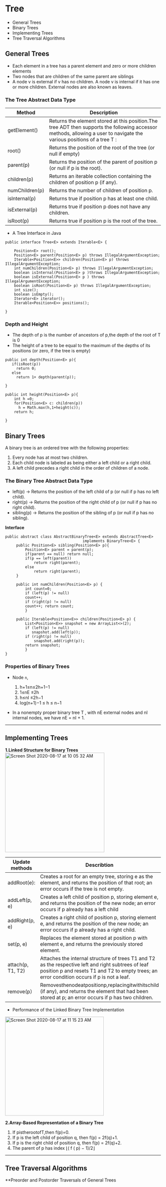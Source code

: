 # Tree
* General Trees
* Binary Trees
* Implementing Trees
* Tree Traversal Algorithms

## General Trees
* Each element in a tree has a parent element and zero or more children elements
* Two nodes that are children of the same parent are siblings
* A node v is external if v has no children. A node v is internal if it has one or more children. External nodes are also known as leaves.

### The Tree Abstract Data Type

|Method|Description|
|------|-----------|
|getElement()| Returns the element stored at this position.The tree ADT then supports the following accessor methods, allowing a user to navigate the various positions of a tree T :
|root()|Returns the position of the root of the tree (or null if empty)|
|parent(p)|Returns the position of the parent of position p (or null if p is the root).
|children(p)|Returns an iterable collection containing the children of position p (if any).
|numChildren(p)|Returns the number of children of position p.
|isInternal(p)| Returns true if position p has at least one child.
|isExternal(p)| Returns true if position p does not have any children. 
|isRoot(p)| Returns true if position p is the root of the tree.


* A Tree Interface in Java

```
public interface Tree<E> extends Iterable<E> {
	
	Position<E> root();
	Position<E> parent(Position<E> p) throws IllegalArgumentException;
	Iterable<Position<E>> children(Position<E> p) throws IllegalArgumentException;
	int numChildren(Position<E> p) throws IllegalArgumentException;
	boolean isInternal(Position<E> p )throws IllegalArgumentException;
	boolean isExternal(Position<E> p ) throws IllegalArgumentException;
	boolean isRoot(Position<E> p) throws IllegalArgumentException;
	int size();
	boolean isEmpty();
	Iterator<E> iterator();
	Iterable<Position<E>> positions();

}
```

### Depth and Height
* The depth of p is the number of ancestors of p,the depth of the root of T is 0
* The height of a tree to be equal to the maximum of the depths of its positions (or zero, if the tree is empty)

```
public int depth(Position<E> p){
   if(isRoot(p))
     return 0;
   else
     return 1+ depth(parent(p));

}

public int height(Position<E> p){
    int h =0;
    for(Position<E> c: children(p))
      h = Math.max(h,1+height(c));
    return h;
    
}
```

## Binary Trees
A binary tree is an ordered tree with the following properties:
1. Every node has at most two children.
2. Each child node is labeled as being either a left child or a right child.
3. A left child precedes a right child in the order of children of a node.

### The Binary Tree Abstract Data Type

* left(p) -> Returns the position of the left child of p (or null if p has no left child).
* right(p) -> Returns the position of the right child of p (or null if p has no right child).
* sibling(p) -> Returns the position of the sibling of p (or null if p has no sibling).

**Interface**
```
public abstract class AbstractBinaryTree<E> extends AbstractTree<E> 
                                   implements BinaryTree<E> {
     public Position<E> sibling(Position<E> p){
    	 Position<E> parent = parent(p);
    	 if(parent == null) return null;
    	 if(p == left(parent))
    		 return right(parent);
    	 else
    		 return right(parent);
     }
     
     public int numChildren(Position<E> p) {
    	 int count=0;
    	 if (left(p) != null)
    	 count++;
    	 if (right(p) != null)
    	 count++; return count;
    	 }
    
     public Iterable<Position<E>> children(Position<E> p) {
    	 List<Position<E>> snapshot = new ArrayList<>(2); 
    	 if (left(p) != null)
    	    snapshot.add(left(p)); 
    	 if (right(p) != null)
    	     snapshot.add(right(p)); 
    	 return snapshot;
    	 }
}
```

### Properties of Binary Trees
* Node `n`,
  1. h+1≤n≤2h+1−1
  2. 1≤nE ≤2h
  3. h≤nI ≤2h−1
  4. log(n+1)−1 ≤ h ≤ n−1

* In a nonempty proper binary tree T , with nE external nodes and nI internal nodes, we have nE = nI + 1.

---
## Implementing Trees

**1.Linked Structure for Binary Trees**
<img width="321" alt="Screen Shot 2020-08-17 at 10 05 32 AM" src="https://user-images.githubusercontent.com/27160394/90411307-30085480-e071-11ea-8250-ba072af3efd8.png">

|Update methods|Describtion|
|--------------|-----------|
|addRoot(e):|Creates a root for an empty tree, storing e as the element, and returns the position of that root; an error occurs if the tree is not empty.|
|addLeft(p, e)|Creates a left child of position p, storing element e, and returns the position of the new node; an error occurs if p already has a left child|
|addRight(p, e)|Creates a right child of position p, storing element e, and returns the position of the new node; an error occurs if p already has a right child.|
|set(p, e)|Replaces the element stored at position p with element e, and returns the previously stored element.|
|attach(p, T1, T2)| Attaches the internal structure of trees T1 and T2 as the respective left and right subtrees of leaf position p and resets T1 and T2 to empty trees; an error condition occurs if p is not a leaf.|
|remove(p）|Removesthenodeatpositionp,replacingitwithitschild (if any), and returns the element that had been stored at p; an error occurs if p has two children.|


* Performance of the Linked Binary Tree Implementation
<img width="319" alt="Screen Shot 2020-08-17 at 11 15 23 AM" src="https://user-images.githubusercontent.com/27160394/90418605-f2a8c480-e07a-11ea-8998-ca8ded7c91fe.png">

**2.Array-Based Representation of a Binary Tree**
1. If pistherootofT,then f(p)=0.
2. If p is the left child of position q, then f(p) = 2f(q)+1. 
3. If p is the right child of position q, then f(p) = 2f(q)+2.
4. The parent of p has index ⌊( f ( p) − 1)/2⌋

---
## Tree Traversal Algorithms

**Preorder and Postorder Traversals of General Trees
